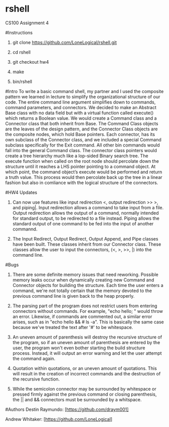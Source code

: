 # rshell
CS100 Assignment 4

#Instructions
1) git clone https://github.com/LoneLogical/rshell.git

2) cd rshell

3) git checkout hw4

4) make 

5) bin/rshell 

#Intro
To write a basic command shell, my partner and I used the composite pattern we learned in lecture to simplify the organizational structure of our code. The entire command line argument simplifies down to commands, command parameters, and connectors. We decided to make an Abstract Base class with no data field but with a virtual function called execute() which returns a Boolean value. We would create a Command class and a Connector class that both inherit from Base. The Command Class objects are the leaves of the design pattern, and the Connector Class objects are the composite nodes, which hold Base pointers. Each connector, has its own subclass of the Connector class, and we included a special Command subclass specifically for the Exit command. All other bin commands would fall into the general Command class. The connector class pointers would create a tree hierarchy much like a lop-sided Binary search tree. The execute function when called on the root node should percolate down the structure until it reaches a LHS pointer pointing to a command object. At which point, the command object’s execute would be performed and return a truth value. This process would then percolate back up the tree in a linear fashion but also in comliance with the logical structure of the connectors.

#HW4 Updates
1) Can now use features like input redirection <, output redirection >> >, and piping|. Input redirection allows a command to take input from a file. Output redirection allows the output of a command, normally intended for standard output, to be redirected to a file instead. Piping allows the standard output of one command to be fed into the input of another commannd.

2) The Input Redirect, Output Redirect, Output Append, and Pipe classes have been built. These classes inherit from our Connector class. These classes allow the user to input the connectors, (<, >, >>, |) into the command line.

#Bugs
1) There are some definite memory issues that need reworking. Possible memory leaks occur when dynamically creating new Command and Connector objects for building the structure. Each time the user enters a command, we're not totally certain that the memory devoted to the previous command line is given back to the heap properly.

2) The parsing part of the program does not restrict users from entering connectors without commands. For example, "echo hello; " would throw an error. Likewise, if commands are commented out, a similar error arises, such as in "echo hello && # ls -a". This is basically the same case because we've treated the text after '#' to be whitespace.

3) An uneven amount of parenthesis will destroy the recursive structure of the program, so if an uneven amount of parenthesis are entered by the user, the program won't even bother starting the build structure process. Instead, it will output an error warning and let the user attempt the command again.

4) Quotation within quotations, or an uneven amount of quotations. This will result in the creation of incorrect commands and the destruction of the recursive function.

5) While the semicolon connector may be surrounded by whitespace or pressed firmly against the previous command or closing parenthesis, the || and && connectors must be surrounded by a whitspace.

#Authors
Destin Raymundo: [https://github.com/draym001]

Andrew Whitaker: [https://github.com/LoneLogical]
